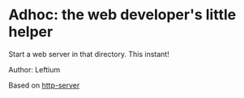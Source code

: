 # Adhoc: the web developer's little helper

Start a web server in that directory. This instant!

Author: Leftium


Based on [http-server](https://github.com/nodeapps/http-server)
